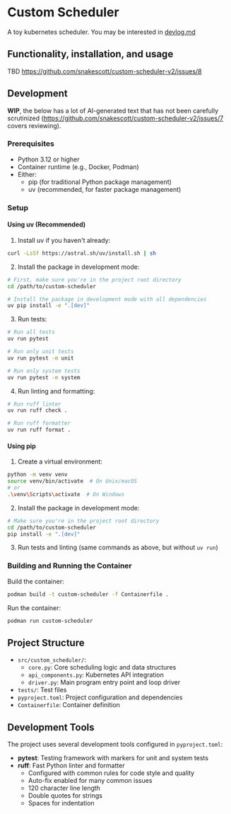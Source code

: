 # Custom Scheduler

A toy kubernetes scheduler. You may be interested in [devlog.md](devlog.md)

## Functionality, installation, and usage
TBD https://github.com/snakescott/custom-scheduler-v2/issues/8

## Development
**WIP**, the below has a lot of AI-generated text that has not been carefully scrutinized (https://github.com/snakescott/custom-scheduler-v2/issues/7 covers reviewing).

### Prerequisites

- Python 3.12 or higher
- Container runtime (e.g., Docker, Podman)
- Either:
  - pip (for traditional Python package management)
  - uv (recommended, for faster package management)

### Setup

#### Using uv (Recommended)

1. Install uv if you haven't already:
```bash
curl -LsSf https://astral.sh/uv/install.sh | sh
```

2. Install the package in development mode:
```bash
# First, make sure you're in the project root directory
cd /path/to/custom-scheduler

# Install the package in development mode with all dependencies
uv pip install -e ".[dev]"
```

3. Run tests:
```bash
# Run all tests
uv run pytest

# Run only unit tests
uv run pytest -m unit

# Run only system tests
uv run pytest -m system
```

4. Run linting and formatting:
```bash
# Run ruff linter
uv run ruff check .

# Run ruff formatter
uv run ruff format .
```

#### Using pip

1. Create a virtual environment:
```bash
python -m venv venv
source venv/bin/activate  # On Unix/macOS
# or
.\venv\Scripts\activate  # On Windows
```

2. Install the package in development mode:
```bash
# Make sure you're in the project root directory
cd /path/to/custom-scheduler
pip install -e ".[dev]"
```

3. Run tests and linting (same commands as above, but without `uv run`)

### Building and Running the Container

Build the container:
```bash
podman build -t custom-scheduler -f Containerfile .
```

Run the container:
```bash
podman run custom-scheduler
```

## Project Structure

- `src/custom_scheduler/`:
  - `core.py`: Core scheduling logic and data structures
  - `api_components.py`: Kubernetes API integration
  - `driver.py`: Main program entry point and loop driver
- `tests/`: Test files
- `pyproject.toml`: Project configuration and dependencies
- `Containerfile`: Container definition

## Development Tools

The project uses several development tools configured in `pyproject.toml`:

- **pytest**: Testing framework with markers for unit and system tests
- **ruff**: Fast Python linter and formatter
  - Configured with common rules for code style and quality
  - Auto-fix enabled for many common issues
  - 120 character line length
  - Double quotes for strings
  - Spaces for indentation 